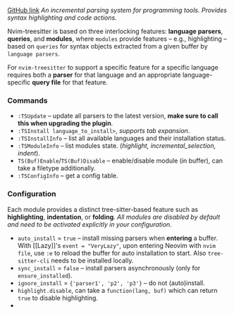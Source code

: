 [GitHub link](https://github.com/nvim-treesitter/nvim-treesitter)
_An incremental parsing system for programming tools. Provides syntax highlighting and code actions._

Nvim-treesitter is based on three interlocking features: **language parsers**, **queries**, and **modules**, where `modules` provide features – e.g., highlighting – based on `queries` for syntax objects extracted from a given buffer by `language parsers`.

For `nvim-treesitter` to support a specific feature for a specific language requires both a **parser** for that language and an appropriate language-specific **query file** for that feature.

### Commands
- `:TSUpdate` – update all parsers to the latest version, **make sure to call this when upgrading the plugin**.
- `:TSInstall language_to_install>`, _supports tab expansion_.
- `:TSInstallInfo` – list all available languages and their installation status.
- `:TSModuleInfo` – list modules state. (_highlight, incremental\_selection, indent_).
- `TS(Buf)Enable`/`TS(Buf)Disable` – enable/disable module (in buffer), can take a filetype additionally.
- `:TSConfigInfo` – get a config table.

### Configuration
Each module provides a distinct tree-sitter-based feature such as **highlighting**, **indentation**, or **folding**. _All modules are disabled by default and need to be activated explicitly in your configuration_.
- `auto_install` = `true` – install missing parsers when **entering** a buffer. With [[Lazy]]'s `event = "VeryLazy"`, upon entering Neovim with `nvim file`, use `:e` to reload the buffer for auto installation to start. Also `tree-sitter-cli` needs to be installed locally.
- `sync_install` = `false` – install parsers asynchronously (only for `ensure_installed`).
- `ignore_install` = `{'parser1', 'p2', 'p3'}` – do not (auto)install.
- `highlight.disable`, can take a `function(lang, buf)` which can return `true` to disable highlighting.
- 